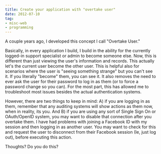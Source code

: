 ```yaml
---
title: Create your application with "overtake user"
date: 2012-07-10
tag:
- misc-web
- programming
---
```

A couple years ago, I developed this concept I call "Overtake User."  

<!--more-->

Basically, in every application I build, I build in the ability for the currently logged-in support specialist or admin to become someone else.  Now, this is different than just viewing the user's information and records.  This actually let's the current user become the other user.  This is helpful also for scenarios where the user is "seeing something strange" but you can't see it.  If you literally "become" them, you can see it. It also removes the need to ever ask the user for their password to log in as them (or to force a password change so you can).  For the most part, this has allowed me to troubleshoot most issues besides the actual authentication systems.

However, there are two things to keep in mind: A) if you are logging in as them, remember that any auditing systems will show actions as them now, when in reality, its you.  And B) if you are using any sort of Single Sign On or OAuth/OpenID system, you may want to disable that connection after you overtake them.  I have had problems with joining a Facebook ID with my session and then logging in as another user.  You may want to check for this and request the user to disconnect from their Facebook session (Ie, just log out), before executing this action.

Thoughts?  Do you do this?
